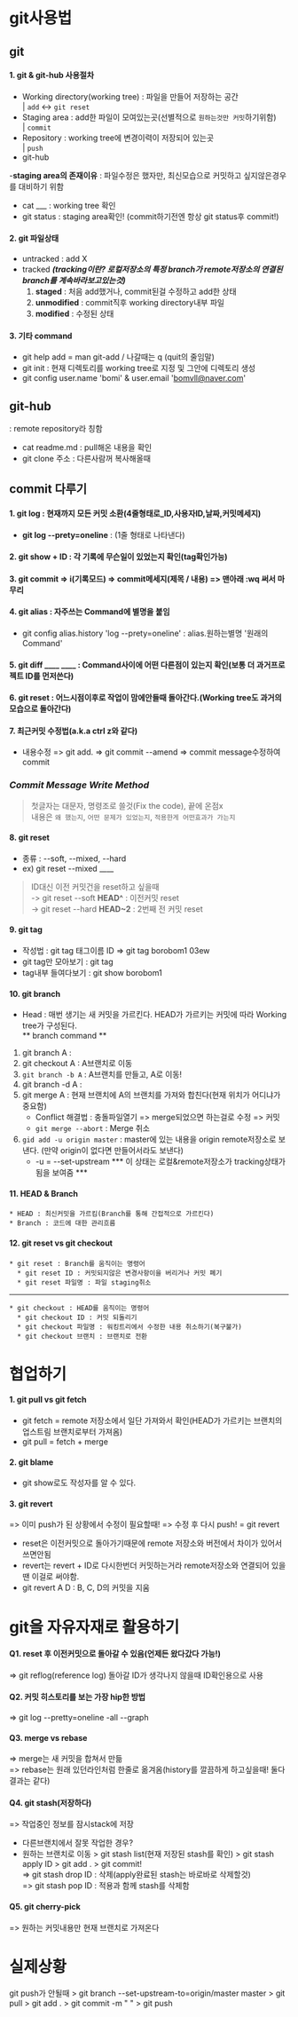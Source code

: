 git사용법
==============
git
-----------
#### 1. git & git-hub 사용절차
- Working directory(working tree) : 파일을 만들어 저장하는 공간  
  | `add`    <-> `git reset`
- Staging area : add한 파일이 모여있는곳(선별적으로 `원하는것만 커밋`하기위함)  
  | `commit`
- Repository : working tree에 변경이력이 저장되어 있는곳  
  | `push`
- git-hub 

-__staging area의 존재이유__ : 파일수정은 했자만, 최신모습으로 커밋하고 싶지않은경우를 대비하기 위함  
- cat ___ : working tree 확인  
- git status : staging area확인! (commit하기전엔 항상 git status후 commit!)

#### 2. git 파일상태
- untracked : add X
- tracked ___(tracking이란? 로컬저장소의 특정 branch가 remote저장소의 연결된 branch를 계속바라보고있는것)___
  1. __staged__ : 처음 add했거나, commit된걸 수정하고 add한 상태
  2. __unmodified__ : commit직후 working directory내부 파일
  3. __modified__ : 수정된 상태  


#### 3. 기타 command 
- git help add = man git-add   /  나갈때는 q (quit의 줄임말)
- git init : 현재 디렉토리를 working tree로 지정 및 그안에 디렉토리 생성
- git config user.name 'bomi' & user.email 'bomvll@naver.com'  



git-hub
---------------
: remote repository라 칭함
- cat readme.md : pull해온 내용을 확인
- git clone 주소 : 다른사람꺼 복사해올때


commit 다루기
-------------------
#### 1. git log : 현재까지 모든 커밋 소환(4줄형태로_ID,사용자ID,날짜,커밋메세지)
  * __git log --prety=oneline__ : (1줄 형태로 나타낸다)
#### 2. git show + ID : 각 기록에 무슨일이 있었는지 확인(tag확인가능)
#### 3. git commit => i(기록모드) => commit메세지(제목 / 내용) => 맨아래 :wq 써서 마무리
#### 4. git alias : 자주쓰는 Command에 별명을 붙임
  * git config alias.history 'log --prety=oneline' : alias.원하는별명 '원래의 Command'  
#### 5. git diff ____ ____ : Command사이에 어떤 다른점이 있는지 확인(보통 더 과거프로젝트 ID를 먼저쓴다)
#### 6. git reset : 어느시점이후로 작업이 맘에안들때 돌아간다.(Working tree도 과거의 모습으로 돌아간다)
#### 7. 최근커밋 수정법(a.k.a ctrl z와 같다)
  * 내용수정 => git add. => git commit --amend => commit message수정하여 commit
### ___Commit Message Write Method___ 
> 첫글자는 대문자, 명령조로 쓸것(Fix the code), 끝에 온점x  
> 내용은 `왜 했는지`, `어떤 문제가 있었는지`, `적용한게 어떤효과가 가는지`
#### 8. git reset
* 종류 : --soft, --mixed, --hard  
* ex) git reset --mixed ____  


> ID대신 이전 커밋건을 reset하고 싶을때  
-> git reset --soft __HEAD^__ : 이전커밋 reset  
-> git reset --hard __HEAD~2__ : 2번째 전 커밋 reset  
#### 9. git tag
* 작성법 : git tag 태그이름 ID => git tag borobom1 03ew
* git tag만 모아보기 :  git tag  
* tag내부 들여다보기 :  git show borobom1  

#### 10. git branch  
- Head : 매번 생기는 새 커밋을 가르킨다. HEAD가 가르키는 커밋에 따라 Working tree가 구성된다.  
** branch command **  
1. git branch A :  
2. git checkout A : A브랜치로 이동  
3. `git branch -b A` : A브랜치를 만들고, A로 이동!  
4. git branch -d A :  
5. git merge A : 현재 브랜치에 A의 브랜치를 가져와 합친다(현재 위치가 어디냐가 중요함)  
    - Conflict 해결법 : 충돌파일열기 => merge되었으면 하는걸로 수정 => 커밋  
    - `git merge --abort` : Merge 취소  
6. `gid add -u origin master` : master에 있는 내용을 origin remote저장소로 보낸다. (만약 origin이 없다면 만들어서라도 보낸다)   
    - -u = --set-upstream  *** 이 상태는 로컬&remote저장소가 tracking상태가 됨을 보여줌 ***  

#### 11. HEAD & Branch
    * HEAD : 최신커밋을 가르킴(Branch를 통해 간접적으로 가르킨다)
    * Branch : 코드에 대한 관리흐름

#### 12. git reset  vs git checkout
    * git reset : Branch를 움직이는 명령어
      * git reset ID : 커밋되지않은 변경사항이을 버리거나 커밋 폐기
      * git reset 파일명 : 파일 staging취소
--------------------------------------------------------------------------------
    * git checkout : HEAD를 움직이는 명령어
      * git checkout ID : 커밋 되돌리기
      * git checkout 파일명 : 워킹트리에서 수정한 내용 취소하기(복구불가)
      * git checkout 브랜치 : 브랜치로 전환

협업하기
==========================
#### 1. git pull vs git fetch
  * git fetch = remote 저장소에서 일단 가져와서 확인(HEAD가 가르키는 브랜치의 업스트림 브랜치로부터 가져옴)  
  * git pull = fetch + merge  
#### 2. git blame
  * git show로도 작성자를 알 수 있다.
#### 3. git revert 
  => 이미 push가 된 상황에서 수정이 필요할때! => 수정 후 다시 push! = git revert  
  * reset은 이전커밋으로 돌아가기때문에 remote 저장소와 버전에서 차이가 있어서 쓰면안됨  
  * revert는 revert + ID로 다시한번더 커밋하는거라 remote저장소와 연결되어 있을땐 이걸로 써야함.  
  * git revert A D : B, C, D의 커밋을 지움  

git을 자유자재로 활용하기
====================
#### Q1. reset 후 이전커밋으로 돌아갈 수 있음(언제든 왔다갔다 가능!)
  => git reflog(reference log) 돌아갈 ID가 생각나지 않을때 ID확인용으로 사용  
#### Q2. 커밋 히스토리를 보는 가장 hip한 방법
  => git log --pretty=oneline -all --graph  
#### Q3. merge vs rebase
  => merge는 새 커밋을 합쳐서 만듦  
  => rebase는 원래 있던라인처럼 한줄로 옮겨옴(history를 깔끔하게 하고싶을때!  둘다 결과는 같다)  
#### Q4. git stash(저장하다)
  => 작업중인 정보를 잠시stack에 저장  
  * 다른브랜치에서 잘못 작업한 경우?
  * 원하는 브랜치로 이동 > git stash list(현재 저장된 stash를 확인) > git stash apply ID > git add . > git commit!  
  => git stash drop ID : 삭제(apply완료된 stash는 바로바로 삭제할것)  
  => git stash pop ID : 적용과 함께 stash를 삭제함
#### Q5. git cherry-pick 
  => 원하는 커밋내용만 현재 브랜치로 가져온다
  

실제상황
====================
git push가 안될때 > git branch --set-upstream-to=origin/master master > git pull > git add . > git commit -m " " > git push  
  
  
  
  

